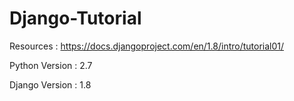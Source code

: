 # Django-Tutorial

Resources : https://docs.djangoproject.com/en/1.8/intro/tutorial01/

Python Version : 2.7

Django Version : 1.8
